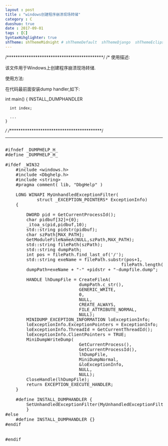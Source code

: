 ```yaml
---
layout : post
title : "windows创建程序崩溃现场转储"
category : C
duoshuo: true
date : 2017-09-01
tags : [C]
SyntaxHihglighter: true
shTheme: shThemeMidnight # shThemeDefault  shThemeDjango  shThemeEclipse  shThemeEmacs  shThemeFadeToGrey  shThemeMidnight  shThemeRDark
---
```


/********************************************/
/* 使用描述:

   该文件用于Windows上创建程序崩溃现场转储.

   使用方法:

   在代码最前面安装dump handler,如下:

   int main()
   {
      INSTALL_DUMPHANDLER

	  int index;
	  
	  ...
	}

*/
/*******************************************/

<!-- more -->

---

<pre class="brush: c; ">

#ifndef _DUMPHELP_H_
#define _DUMPHELP_H_

#ifdef _WIN32
	#include &lt;windows.h&gt;
	#include &lt;Dbghelp.h&gt;
	#include &lt;string&gt;
	#pragma comment( lib, "DbgHelp" )

	LONG WINAPI MyUnhandledExceptionFilter(
			struct _EXCEPTION_POINTERS* ExceptionInfo)
	{
		
		DWORD pid = GetCurrentProcessId();
		char pidbuf[32]={0};
		_itoa_s(pid,pidbuf,10);
		std::string pidstr(pidbuf);
		char szPath[MAX_PATH];
		GetModuleFileNameA(NULL,szPath,MAX_PATH);
		std::string filePath(szPath);
		std::string dumpPath;
		int pos = filePath.find_last_of('/');
		std::string exeName = filePath.substr(pos+1,
											filePath.length()-pos);
		dumpPath=exeName + "-" +pidstr + "-dumpfile.dump";

		HANDLE lhDumpFile = CreateFileA(
							dumpPath.c_str(), 
							GENERIC_WRITE, 
							0,
							NULL, 
							CREATE_ALWAYS,
							FILE_ATTRIBUTE_NORMAL,
							NULL);
		MINIDUMP_EXCEPTION_INFORMATION loExceptionInfo;
		loExceptionInfo.ExceptionPointers = ExceptionInfo;
		loExceptionInfo.ThreadId = GetCurrentThreadId();
		loExceptionInfo.ClientPointers = TRUE;
		MiniDumpWriteDump(
							GetCurrentProcess(), 
							GetCurrentProcessId(),
							lhDumpFile, 
							MiniDumpNormal, 
							&loExceptionInfo, 
							NULL, 
							NULL);
		CloseHandle(lhDumpFile);
		return EXCEPTION_EXECUTE_HANDLER;
	}

	#define INSTALL_DUMPHANDLER {
		SetUnhandledExceptionFilter(MyUnhandledExceptionFilter);
		}
#else
	#define INSTALL_DUMPHANDLER {}
#endif


#endif

</pre>






